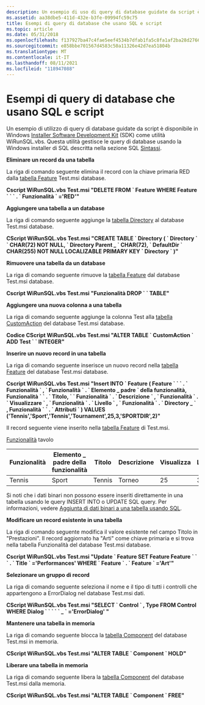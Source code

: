 ```yaml
---
description: Un esempio di uso di query di database guidate da script è disponibile in Windows Installer Software Development Kit (SDK) come utilità WiRunSQL.vbs.
ms.assetid: aa38dbe5-411d-432e-b3fe-09994fc59c75
title: Esempi di query di database che usano SQL e script
ms.topic: article
ms.date: 05/31/2018
ms.openlocfilehash: f137927ba47c4fae5eef4534b7dfab1fa5c8fa1af2ba28d27669cc4605f836b0
ms.sourcegitcommit: e858bbe701567d4583c50a11326e42d7ea51804b
ms.translationtype: MT
ms.contentlocale: it-IT
ms.lasthandoff: 08/11/2021
ms.locfileid: "118947088"
---
```

# <a name="examples-of-database-queries-using-sql-and-script"></a>Esempi di query di database che usano SQL e script

Un esempio di utilizzo di query di database guidate da script è disponibile in Windows [Installer Software Development Kit](platform-sdk-components-for-windows-installer-developers.md) (SDK) come utilità WiRunSQL.vbs. Questa utilità gestisce le query di database usando la Windows installer di SQL descritta nella sezione SQL [Sintassi](sql-syntax.md).

**Eliminare un record da una tabella**

La riga di comando seguente elimina il record con la chiave primaria RED dalla [tabella Feature](feature-table.md) Test.msi database.

**Cscript WiRunSQL.vbs Test.msi "DELETE FROM \` Feature WHERE Feature \` \` \` . \` Funzionalità \` ='RED'"**

**Aggiungere una tabella a un database**

La riga di comando seguente aggiunge la [tabella Directory](directory-table.md) al database Test.msi database.

**CScript WiRunSQL.vbs Test.msi "CREATE TABLE \` Directory ( \` Directory \` \` CHAR(72) NOT NULL, \` Directory Parent \_ \` CHAR(72), \` DefaultDir \` CHAR(255) NOT NULL LOCALIZABLE PRIMARY KEY \` Directory \` )"**

**Rimuovere una tabella da un database**

La riga di comando seguente rimuove la [tabella Feature](feature-table.md) dal database Test.msi database.

**Cscript WiRunSQL.vbs Test.msi "Funzionalità DROP \` \` TABLE"**

**Aggiungere una nuova colonna a una tabella**

La riga di comando seguente aggiunge la colonna Test alla [tabella CustomAction](customaction-table.md) del database Test.msi database.

**Codice CScript WiRunSQL.vbs Test.msi "ALTER TABLE \` CustomAction \` ADD Test \` \` INTEGER"**

**Inserire un nuovo record in una tabella**

La riga di comando seguente inserisce un nuovo record nella [tabella Feature](feature-table.md) del database Test.msi database.

**Cscript WiRunSQL.vbs Test.msi "Insert INTO \` Feature ( Feature \` \` \` . \` Funzionalità \` , \` Funzionalità \` . \` Elemento \_ padre \` della funzionalità, Funzionalità \` \` . \` Titolo, \` \` Funzionalità \` . \` Descrizione \` , \` Funzionalità \` . \` Visualizzare \` , \` Funzionalità \` . \` Livello \` , \` Funzionalità \` . \` Directory \_ \` , Funzionalità \` \` . \` Attributi \` ) VALUES ('Tennis','Sport','Tennis','Tournament',25,3,'SPORTDIR',2)"**

Il record seguente viene inserito nella [tabella Feature](feature-table.md) di Test.msi.

[Funzionalità](feature-table.md) tavolo



| Funzionalità | Elemento \_ padre della funzionalità | Titolo  | Descrizione | Visualizza | Level | Directory\_ | Attributi |
|---------|-----------------|--------|-------------|---------|-------|-------------|------------|
| Tennis  | Sport           | Tennis | Torneo  | 25      | 3     | SPORTDIR    | 2          |



 

Si noti che i dati binari non possono essere inseriti direttamente in una tabella usando le query INSERT INTO o UPDATE SQL query. Per informazioni, vedere [Aggiunta di dati binari a una tabella usando SQL](adding-binary-data-to-a-table-using-sql.md).

**Modificare un record esistente in una tabella**

La riga di comando seguente modifica il valore esistente nel campo Titolo in "Prestazioni". Il record aggiornato ha "Arti" come chiave primaria e si trova nella tabella Funzionalità del database Test.msi database.

**Cscript WiRunSQL.vbs Test.msi "Update \` Feature SET Feature Feature \` \` \` . \` Title \` ='Performances' WHERE \` Feature \` . \` Feature \` ='Art'"**

**Selezionare un gruppo di record**

La riga di comando seguente seleziona il nome e il tipo di tutti i controlli che appartengono a ErrorDialog nel database Test.msi dati.

**CScript WiRunSQL.vbs Test.msi "SELECT \` Control \` , Type FROM Control WHERE Dialog \` \` \` \` \` \_ \` ='ErrorDialog' "**

**Mantenere una tabella in memoria**

La riga di comando seguente blocca la [tabella Component](component-table.md) del database Test.msi in memoria.

**CScript WiRunSQL.vbs Test.msi "ALTER TABLE \` Component \` HOLD"**

**Liberare una tabella in memoria**

La riga di comando seguente libera la [tabella Component](component-table.md) del database Test.msi dalla memoria.

**CScript WiRunSQL.vbs Test.msi "ALTER TABLE \` Component \` FREE"**

 

 



